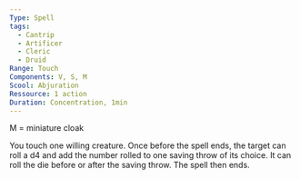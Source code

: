 ```yaml
---
Type: Spell
tags:
  - Cantrip
  - Artificer
  - Cleric
  - Druid
Range: Touch
Components: V, S, M
Scool: Abjuration
Ressource: 1 action
Duration: Concentration, 1min
---
```

M = miniature cloak

You touch one willing creature. Once before the spell ends, the target can roll a d4 and add the number rolled to one saving throw of its choice. It can roll the die before or after the saving throw. The spell then ends.